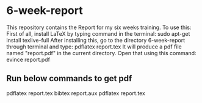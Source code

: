 6-week-report
=============

This repository contains the Report for my six weeks training.
To use this:
First of all, install LaTeX by typing command in the terminal:
    sudo apt-get install texlive-full
After installing this, go to the directory 6-week-report through terminal and type:
    pdflatex report.tex
It will produce a pdf file named "report.pdf" in the current directory. Open that using this command:
    evince report.pdf

Run below commands to get pdf
-----------------------------
  pdflatex report.tex
  bibtex report.aux
  pdflatex report.tex 
